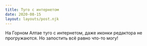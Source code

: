 ```yaml
---
title: Туго с интернетом
date: 2020-08-15
layout: layouts/post.njk
---
```

На Горном Алтае туго с интернетом, даже иконки редактора не прогружаются. Но запостить всё равно что-то могу!